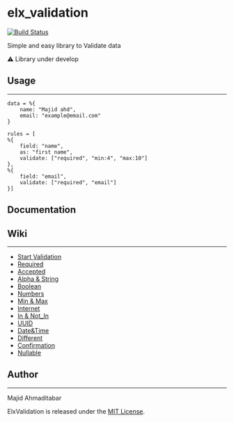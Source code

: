 # elx_validation

[![Build Status](https://www.travis-ci.com/MajAhd/elx_validation.svg?branch=main)](https://www.travis-ci.com/MajAhd/elx_validation)

Simple and easy library to Validate data

⚠️ Library under develop


## Usage
***
```
data = %{
    name: "Majid ahd",
    email: "example@email.com"
}

rules = [
%{
    field: "name",
    as: "first name",
    validate: ["required", "min:4", "max:10"]
},
%{
    field: "email",
    validate: ["required", "email"]
}]
```

## Documentation


## Wiki
***
- [Start Validation](https://github.com/MajAhd/elx_validation/wiki)
- [Required](https://github.com/MajAhd/elx_validation/wiki/Required)
- [Accepted](https://github.com/MajAhd/elx_validation/wiki/Accepted)
- [Alpha & String](https://github.com/MajAhd/elx_validation/wiki/Alpha-and-String)
- [Boolean](https://github.com/MajAhd/elx_validation/wiki/Boolean)
- [Numbers](https://github.com/MajAhd/elx_validation/wiki/Numbers)
- [Min & Max](https://github.com/MajAhd/elx_validation/wiki/Max-&-Min)
- [Internet](https://github.com/MajAhd/elx_validation/wiki/Internet-Address-:-email-,-url-,-ip)
- [In & Not_In](https://github.com/MajAhd/elx_validation/wiki/in-&-not-in)
- [UUID](https://github.com/MajAhd/elx_validation/wiki/uuid)
- [Date&Time](https://github.com/MajAhd/elx_validation/wiki/Date-and-Time)
- [Different](https://github.com/MajAhd/elx_validation/wiki/Greater-that-&-Less-Than-&-equal-&-Different-Field)
- [Confirmation](https://github.com/MajAhd/elx_validation/wiki/Confirmation)
- [Nullable](https://github.com/MajAhd/elx_validation/wiki/Nullable)

## Author
***
 Majid Ahmaditabar

ElxValidation is released under the [MIT License](https://github.com/MajAhd/elx_validation/blob/main/LICENSE).